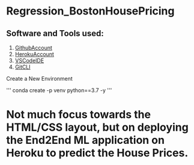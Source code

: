 # Regression_BostonHousePricing

## Software and Tools used:
1. [GithubAccount](github.com)
2. [HerokuAccount](heroku.com)
3. [VSCodeIDE](code.visualstudio.com)
4. [GitCLI](git-scm.com)

Create a New Environment

'''
conda create -p venv python==3.7 -y
'''

# Not much focus towards the HTML/CSS layout, but on deploying the End2End ML application on Heroku to predict the House Prices. 
